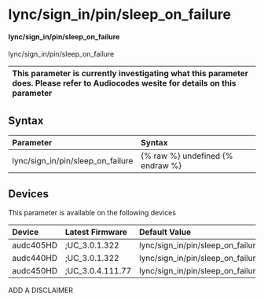 ﻿---
description: lync/sign_in/pin/sleep_on_failure
search: false
---

# lync/sign_in/pin/sleep_on_failure

#### lync/sign_in/pin/sleep_on_failure

lync/sign_in/pin/sleep_on_failure


| This parameter is currently investigating what this parameter does. Please refer to Audiocodes wesite for details on this parameter | 
| :--- |

## Syntax
| Parameter | Syntax |
| :--- | :--- |
|lync/sign_in/pin/sleep_on_failure | {% raw %} undefined {% endraw %}|

## Devices
This parameter is available on the following devices

| Device | Latest Firmware | Default Value |
|:---|:---|:---|
| audc405HD | ;UC_3.0.1.322 | lync/sign_in/pin/sleep_on_failure=900 
| audc440HD | ;UC_3.0.1.322 | lync/sign_in/pin/sleep_on_failure=900 
| audc450HD | ;UC_3.0.4.111.77 | lync/sign_in/pin/sleep_on_failure=900 

ADD A DISCLAIMER
